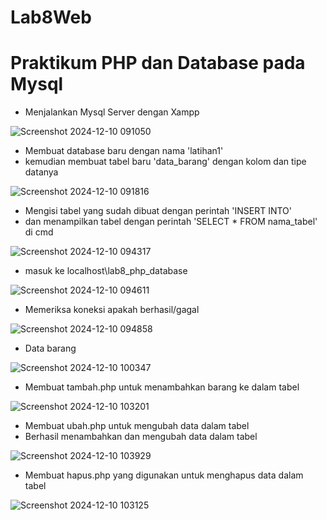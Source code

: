# Lab8Web 
# Praktikum PHP dan Database pada Mysql

- Menjalankan Mysql Server dengan Xampp
  
![Screenshot 2024-12-10 091050](https://github.com/user-attachments/assets/2e9e45b6-9374-43e3-9eae-1d7a1d64fb8d)

- Membuat database baru dengan nama 'latihan1'
- kemudian membuat tabel baru 'data_barang' dengan kolom dan tipe datanya
  
![Screenshot 2024-12-10 091816](https://github.com/user-attachments/assets/88e0d494-c2ce-407a-abfa-afc7f13e8562)

- Mengisi tabel yang sudah dibuat dengan perintah 'INSERT INTO'
- dan menampilkan tabel dengan perintah 'SELECT * FROM nama_tabel' di cmd
  
![Screenshot 2024-12-10 094317](https://github.com/user-attachments/assets/f5bef72a-73e1-4011-a6cb-ed5dd98f0912)

- masuk ke localhost\lab8_php_database
  
![Screenshot 2024-12-10 094611](https://github.com/user-attachments/assets/978c434b-b655-4286-bb5c-8960a9b02c90)

- Memeriksa koneksi apakah berhasil/gagal
  
![Screenshot 2024-12-10 094858](https://github.com/user-attachments/assets/995e2b21-af19-4644-b581-63745dae9e23)

- Data barang
  
![Screenshot 2024-12-10 100347](https://github.com/user-attachments/assets/73747700-75bf-4843-8af1-681c9c80ddf5)

- Membuat tambah.php untuk menambahkan barang ke dalam tabel
  
![Screenshot 2024-12-10 103201](https://github.com/user-attachments/assets/bfe878fa-884a-4af3-9120-66f7c131771e)

- Membuat ubah.php untuk mengubah data dalam tabel
- Berhasil menambahkan dan mengubah data dalam tabel
  
![Screenshot 2024-12-10 103929](https://github.com/user-attachments/assets/0a09bdb5-df89-4eb8-a863-cb47d4df668e)

- Membuat hapus.php yang digunakan untuk menghapus data dalam tabel
  
![Screenshot 2024-12-10 103125](https://github.com/user-attachments/assets/9af022c0-eda4-4ca4-ba5c-404aa32b279a)

